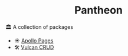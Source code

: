 <h1 align="center">Pantheon</h1>

🏛  A collection of packages

- ☀️ [Apollo Pages](https://github.com/weerd/apollo-pages)
- 🛠 [Vulcan CRUD](https://github.com/weerd/vulcan-crud)
